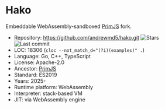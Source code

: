 # Hako

Embeddable WebAssembly-sandboxed [PrimJS](primjs.md) fork.

* Repository:       https://github.com/andrewmd5/hako.git <span class="shields"><img src="https://img.shields.io/github/stars/andrewmd5/hako?label=&style=flat-square" alt="Stars" title="Stars"><img src="https://img.shields.io/github/last-commit/andrewmd5/hako?label=&style=flat-square" alt="Last commit" title="Last commit"></span>
* LOC:              18306 (`cloc --not_match_d="(?i)(examples)" .`)
* Language:         Go, C++, TypeScript
* License:          Apache-2.0
* Ancestor:         [PrimJS](primjs.md)
* Standard:         ES2019
* Years:            2025-
* Runtime platform: WebAssembly
* Interpreter:      stack-based VM
* JIT:              via WebAssembly engine
